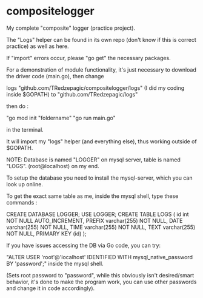# compositelogger
My complete "composite" logger (practice project).

The "Logs" helper can be found in its own repo (don't know if this is correct practice) as well as here.

If "import" errors occur, please "go get" the necessary packages.

For a demonstration of module functionality, it's just necessary to download the driver code (main.go), then change

logs "github.com/TRedzepagic/compositelogger/logs" (I did my coding inside $GOPATH) to
"github.com/TRedzepagic/logs"

then do :

"go mod init "foldername"
"go run main.go"

in the terminal.

It will import my "logs" helper (and everything else), thus working outside of $GOPATH.



NOTE: Database is named "LOGGER" on mysql server, table is named "LOGS". (root@localhost) on my end.

To setup the database you need to install the mysql-server, which you can look up online.

To get the exact same table as me, inside the mysql shell, type these commands :

CREATE DATABASE LOGGER;
USE LOGGER;
CREATE TABLE LOGS
(
    id int NOT NULL AUTO_INCREMENT,
    PREFIX varchar(255) NOT NULL,
    DATE varchar(255) NOT NULL,
    TIME varchar(255) NOT NULL,
    TEXT varchar(255) NOT NULL,
    PRIMARY KEY (id)
);

If you have issues accessing the DB via Go code, you can try:

"ALTER USER 'root'@'localhost' IDENTIFIED WITH mysql_native_password BY 'password';"
inside the mysql shell.

(Sets root password to "password", while this obviously isn't desired/smart behavior, it's done to make the program work, you can use other passwords and change it in code accordingly).
